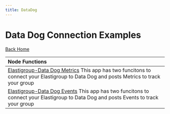 ```yaml
---
title: DataDog
---
```


# Data Dog Connection Examples

[Back Home](./)

|Node Functions| 
|:--------------------------- |
|[Elastigroup-Data Dog Metrics](./node-datadog-metric)  This app has two funcitons to connect your Elastigroup to Data Dog and posts Metrics to track your group|
|[Elastigroup-Data Dog Events](./node-datadog-event)  This app has two funcitons to connect your Elastigroup to Data Dog and posts Events to track your group| 